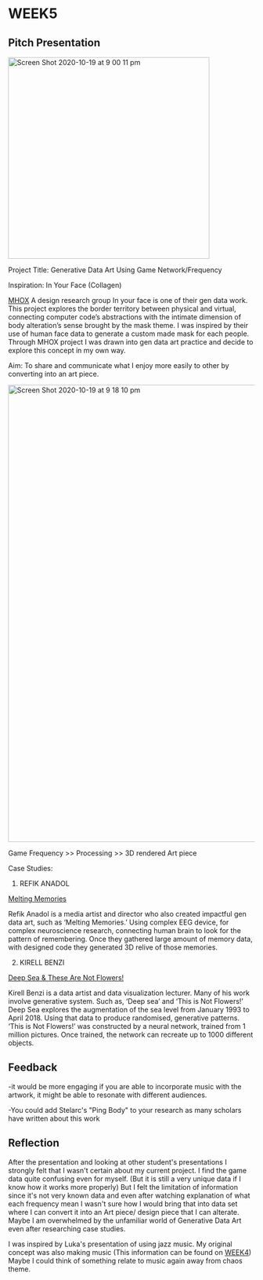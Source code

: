 # WEEK5
## Pitch Presentation

<img width="411" alt="Screen Shot 2020-10-19 at 9 00 11 pm" src="https://user-images.githubusercontent.com/68723268/96430611-1c829100-124e-11eb-896d-f04f4a402167.png">

Project Title: Generative Data Art Using Game Network/Frequency

Inspiration: In Your Face (Collagen)

[MHOX](http://mhoxdesign.com/collagene-en.html)
A design research group
In your face is one of their gen data work. This
project explores the border territory between
physical and virtual, connecting computer code’s
abstractions with the intimate dimension of body
alteration’s sense brought by the mask theme.
I was inspired by their use of human face data to
generate a custom made mask for each people.
Through MHOX project I was drawn into gen
data art practice and decide to explore this
concept in my own way.

Aim: To share and communicate what I enjoy more easily to other by converting into an art piece.

<img width="932" alt="Screen Shot 2020-10-19 at 9 18 10 pm" src="https://user-images.githubusercontent.com/68723268/96432427-9ca9f600-1250-11eb-9367-8312479fd6df.png">

Game Frequency >> Processing >> 3D rendered Art piece

Case Studies: 

1. REFIK ANADOL

[Melting Memories](http://refikanadol.com/works/meltingmemories/)

Refik Anadol is a media artist and
director who also created impactful gen
data art, such as ‘Melting Memories.’
Using complex EEG device, for complex
neuroscience research, connecting
human brain to look for the pattern of
remembering. Once they gathered large
amount of memory data, with designed
code they generated 3D relive of those
memories.

2. KIRELL BENZI

[Deep Sea & These Are Not Flowers!](https://www.kirellbenzi.com/)

Kirell Benzi is a data artist and data
visualization lecturer. Many of his work
involve generative system. Such as, ‘Deep
sea’ and ‘This is Not Flowers!’ Deep Sea
explores the augmentation of the sea
level from January 1993 to April 2018.
Using that data to produce randomised,
generative patterns. ‘This is Not Flowers!’
was constructed by a neural network,
trained from 1 million pictures. Once
trained, the network can recreate up to
1000 different objects.

## Feedback
-it would be more engaging if you are able to incorporate music with the artwork, it might be able to resonate with different audiences.

-You could add Stelarc's "Ping Body" to your research as many scholars have written about this work

## Reflection
After the presentation and looking at other student's presentations I strongly felt that I wasn't certain about my current project. I find the game data quite confusing even for myself. (But it is still a very unique data if I know how it works more properly) But I felt the limitation of information since it's not very known data and even after watching explanation of what each frequency mean I wasn't sure how I would bring that into data set where I can convert it into an Art piece/ design piece that I can alterate. Maybe I am overwhelmed by the unfamiliar world of Generative Data Art even after researching case studies.

I was inspired by Luka's presentation of using jazz music. My original concept was also making music (This information can be found on [WEEK4](https://github.com/yerim-kim/slave2algorithm/tree/master/week4)) Maybe I could think of something relate to music again away from chaos theme.
